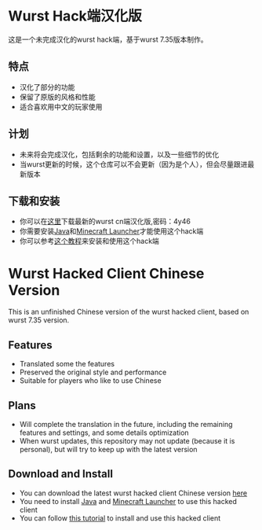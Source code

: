 # Wurst Hack端汉化版

这是一个未完成汉化的wurst hack端，基于wurst 7.35版本制作。

## 特点

- 汉化了部分的功能
- 保留了原版的风格和性能
- 适合喜欢用中文的玩家使用

## 计划

- 未来将会完成汉化，包括剩余的功能和设置，以及一些细节的优化
- 当wurst更新的时候，这个仓库可以不会更新（因为是个人），但会尽量跟进最新版本

## 下载和安装

- 你可以在[这里](https://wwfb.lanzoue.com/iTnkp0xjveoh)下载最新的wurst cn端汉化版,密码：4y46
- 你需要安装[Java](https://www.java.com/)和[Minecraft Launcher](https://www.minecraft.net/)才能使用这个hack端
- 你可以参考[这个教程](https://www.wurstclient.net/tutorials/installation/)来安装和使用这个hack端

# Wurst Hacked Client Chinese Version

This is an unfinished Chinese version of the wurst hacked client, based on wurst 7.35 version.

## Features

- Translated some the features
- Preserved the original style and performance
- Suitable for players who like to use Chinese

## Plans

- Will complete the translation in the future, including the remaining features and settings, and some details optimization
- When wurst updates, this repository may not update (because it is personal), but will try to keep up with the latest version

## Download and Install

- You can download the latest wurst hacked client Chinese version [here](https://wwfb.lanzoue.com/iTnkp0xjveoh)
- You need to install [Java](https://www.java.com/) and [Minecraft Launcher](https://www.minecraft.net/) to use this hacked client
- You can follow [this tutorial](https://www.wurstclient.net/tutorials/installation/) to install and use this hacked client
